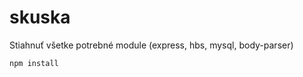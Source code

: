 # skuska

Stiahnuť všetke potrebné module (express, hbs, mysql, body-parser)
```javascript
npm install 
```
